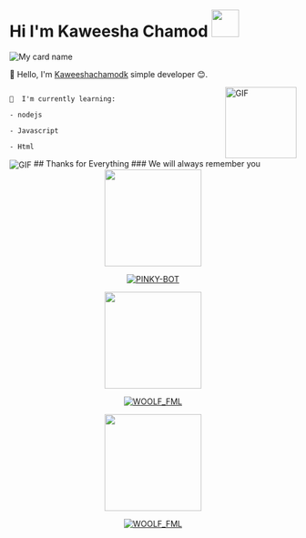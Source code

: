 # Hi I'm Kaweesha Chamod&nbsp;<a href="Hey"><img src="https://raw.githubusercontent.com/TOXIC-DEVIL/TOXIC-DEVIL/TOXIC-DEVIL-OFFICIAL/media/Hi.gif" width="48px"></a>

![My card name](https://cardivo.vercel.app/api?name=kaweesha%20-%20chamod&description=Hi,%20I'm%20a%20simple%20Developer%20🥰&image=https://i.imgur.com/MZDCN2M.jpeginstagram=___two____three___&linkedin=___kaweesha____chamod___&github=kaweesha_chamod&twitter=@)




<!---
Kaweeshachamodk/Kaweeshachamodk is a ✨ special ✨ repository because its `README.md` (this file) appears on your GitHub profile.
You can click the Preview link to take a look at your changes.
--->
👋 Hello, I'm [Kaweeshachamodk](https://github.com/Kaweeshachamodk) simple developer 😊.

<img align="right" alt="GIF" height="125px" src="https://media.giphy.com/media/0YLMNYmGyMfcqRX1j1/source.gif" />

```

📃  I'm currently learning:

- nodejs

- Javascript

- Html

```

<img align="center" fit="fill" alt="GIF" src="https://media.giphy.com/media/836HiJc7pgzy8iNXCn/giphy.gif" />
## Thanks for Everything 
### We will always remember you

<div align="center">
  <img border-radius: 15px src="https://i.imgur.com/MZDCN2M.jpeg""https://telegra.ph/file/62959beb1b22e8e76203d.jpg"170" height="170"/>
  <p align="center">
<a href="#"><img title="PINKY-BOT" src="https://img.shields.io/badge/pinky bot-pink?colorA=%23ff0000&colorB=%23017e40&style=for-the-badge"></a>
</p>
<div align="center">
  <img border-radius: 15px src="https://telegra.ph/file/62959beb1b22e8e76203d.jpg"170" height="170"/>
  <p align="center">
<a href="#"><img title="WOOLF_FML" src="https://img.shields.io/badge/WOOLF_FML-pink?colorA=%23ff0000&colorB=%23017e40&style=for-the-badge"></a>
</p>
<div align="center">
  <img border-radius: 15px src="https://telegra.ph/file/0a526996ffd20bd5177cf.jpg"170" height="170"/>
  <p align="center">
<a href="#"><img title="WOOLF_FML" src="https://img.shields.io/badge/CYBER_BOT-pink?colorA=%23ff0000&colorB=%23017e40&style=for-the-badge"></a>
</p>
